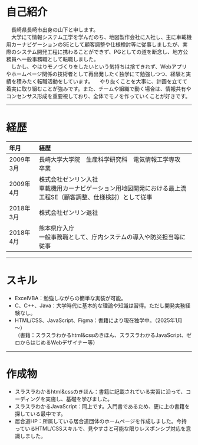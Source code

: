 # 自己紹介
　長崎県長崎市出身の山下と申します。  
　大学にて情報システム工学を学んだのち、地図製作会社に入社し、主に車載機用カーナビゲーションのSEとして顧客調整や仕様検討等に従事しましたが、実際のシステム開発工程に携わることができず、PGとしての道を断念し、地方公務員へ一般事務職として転職しました。  
　しかし、やはりモノづくりをしたいという気持ちは捨てきれず、Webアプリやホームページ関係の技術者として再出発したく独学にて勉強しつつ、経験と実績を積みたく転職活動をしています。
　やり抜くことを大事に、計画を立てて着実に取り組むことが強みです。また、チームや組織で動く場合は、情報共有やコンセンサス形成を重要視しており、全体でモノを作っていくことが好きです。

***

# 経歴
|年月|経歴| 
|:--|:--|  
|2009年3月|長崎大学大学院　生産科学研究科　電気情報工学専攻　卒業|  
|2009年4月|株式会社ゼンリン入社<br>車載機用カーナビゲーション用地図開発における最上流工程SE（顧客調整、仕様検討）として従事|
|2018年3月|株式会社ゼンリン退社|
|2018年4月|熊本県庁入庁<br>一般事務職として、庁内システムの導入や防災担当等に従事|
  
***

# スキル
- ExcelVBA：勉強しながらの簡単な実装が可能。
- C、C++、Java：大学時代に基本的な理論や知識は習得。ただし開発実務経験なし。
- HTML/CSS、JavaScript、Figma：書籍により現在独学中。（2025年1月～）<br>
（書籍：スラスラわかるhtml&cssのきほん、スラスラわかるJavaScript、ゼロからはじめるWebデザイナー等）
  
***

# 作成物
- スラスラわかるhtml&cssのきほん：書籍に記載されている実習に沿って、コーディングを実施し、基礎を学びました。
- スラスラわかるJavaScript：同上です。入門書であるため、更に上の書籍を探している最中です。
- 居合道HP：所属している居合道団体のホームページを作成しました。今持っているHTML/CSSスキルで、見やすさと可能な限りレスポンシブ対応を意識しました。
